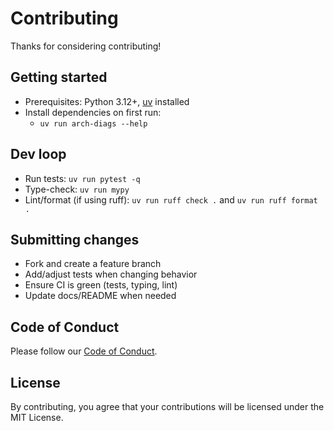 # Contributing

Thanks for considering contributing!

## Getting started

- Prerequisites: Python 3.12+, [uv](https://docs.astral.sh/uv/) installed
- Install dependencies on first run:
  - `uv run arch-diags --help`

## Dev loop

- Run tests: `uv run pytest -q`
- Type-check: `uv run mypy`
- Lint/format (if using ruff): `uv run ruff check .` and `uv run ruff format .`

## Submitting changes

- Fork and create a feature branch
- Add/adjust tests when changing behavior
- Ensure CI is green (tests, typing, lint)
- Update docs/README when needed

## Code of Conduct

Please follow our [Code of Conduct](CODE_OF_CONDUCT.md).

## License

By contributing, you agree that your contributions will be licensed under the MIT License.
